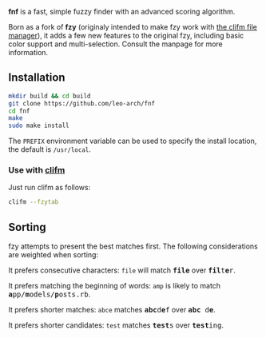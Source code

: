 **fnf** is a fast, simple fuzzy finder with an advanced scoring algorithm.

Born as a fork of **fzy** (originaly intended to make fzy work with [the clifm file manager](https://github.com/leo-arch/clifm)), it adds a few new features to the original fzy, including basic color support and multi-selection. Consult the manpage for more information.

<!---
![](http://i.hawth.ca/u/fzy_animated_demo.svg)

## Why use this over fzf, pick, selecta, ctrlp, ...?

fzy is faster and shows better results than other fuzzy finders.

Most other fuzzy matchers sort based on the length of a match. fzy tries to
find the result the user intended. It does this by favouring matches on
consecutive letters and starts of words. This allows matching using acronyms or
different parts of the path.

A gory comparison of the sorting used by fuzzy finders can be found in [ALGORITHM.md](ALGORITHM.md)

fzy is designed to be used both as an editor plugin and on the command line.
Rather than clearing the screen, fzy displays its interface directly below the current cursor position, scrolling the screen if necessary.
--->

## Installation

```sh
mkdir build && cd build
git clone https://github.com/leo-arch/fnf
cd fnf
make
sudo make install
```

The `PREFIX` environment variable can be used to specify the install location,
the default is `/usr/local`.

<!---
## Usage

fzy is a drop in replacement for [selecta](https://github.com/garybernhardt/selecta), and can be used with its [usage examples](https://github.com/garybernhardt/selecta#usage-examples).

### Use with Vim

fzy can be easily integrated with vim.

``` vim
function! FzyCommand(choice_command, vim_command)
  try
    let output = system(a:choice_command . " | fzy ")
  catch /Vim:Interrupt/
    " Swallow errors from ^C, allow redraw! below
  endtry
  redraw!
  if v:shell_error == 0 && !empty(output)
    exec a:vim_command . ' ' . output
  endif
endfunction

nnoremap <leader>e :call FzyCommand("find . -type f", ":e")<cr>
nnoremap <leader>v :call FzyCommand("find . -type f", ":vs")<cr>
nnoremap <leader>s :call FzyCommand("find . -type f", ":sp")<cr>
```

Any program can be used to filter files presented through fzy. [ag (the silver searcher)](https://github.com/ggreer/the_silver_searcher) can be used to ignore files specified by `.gitignore`.

``` vim
nnoremap <leader>e :call FzyCommand("ag . --silent -l -g ''", ":e")<cr>
nnoremap <leader>v :call FzyCommand("ag . --silent -l -g ''", ":vs")<cr>
nnoremap <leader>s :call FzyCommand("ag . --silent -l -g ''", ":sp")<cr>
```
--->

### Use with [clifm](https://github.com/leo-arch/clifm)

Just run clifm as follows:

```sh
clifm --fzytab
```

## Sorting

fzy attempts to present the best matches first. The following considerations are weighted when sorting:

It prefers consecutive characters: `file` will match <tt><b>file</b></tt> over <tt><b>fil</b>t<b>e</b>r</tt>.

It prefers matching the beginning of words: `amp` is likely to match <tt><b>a</b>pp/<b>m</b>odels/<b>p</b>osts.rb</tt>.

It prefers shorter matches: `abce` matches <tt><b>abc</b>d<b>e</b>f</tt> over <tt><b>abc</b> d<b>e</b></tt>.

It prefers shorter candidates: `test` matches <tt><b>test</b>s</tt> over <tt><b>test</b>ing</b></tt>.
